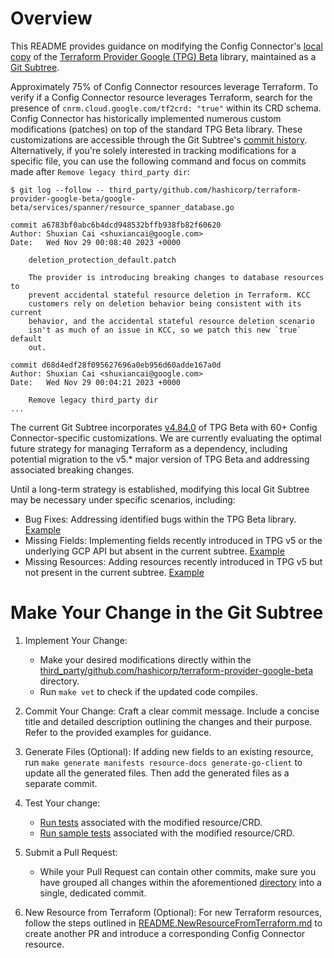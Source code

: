 # Overview

This README provides guidance on modifying the Config Connector's [local copy](third_party/github.com/hashicorp/terraform-provider-google-beta) of the [Terraform Provider Google (TPG) Beta](https://github.com/hashicorp/terraform-provider-google-beta) library, maintained as a [Git Subtree](https://www.atlassian.com/git/tutorials/git-subtree).

Approximately 75% of Config Connector resources leverage Terraform. To verify if a Config Connector resource leverages Terraform, search for the presence of `cnrm.cloud.google.com/tf2crd: "true"` within its CRD schema. Config Connector has historically implemented numerous custom modifications (patches) on top of the standard TPG Beta library. These customizations are accessible through the Git Subtree's [commit history](https://github.com/GoogleCloudPlatform/k8s-config-connector/commits/master/third_party/github.com/hashicorp/terraform-provider-google-beta). Alternatively, if you're solely interested in tracking modifications for a specific file, you can use the following command and focus on commits made after  `Remove legacy third_party dir`:

```
$ git log --follow -- third_party/github.com/hashicorp/terraform-provider-google-beta/google-beta/services/spanner/resource_spanner_database.go

commit a6783bf0abc6b4dcd948532bffb938fb82f60620
Author: Shuxian Cai <shuxiancai@google.com>
Date:   Wed Nov 29 00:08:40 2023 +0000

    deletion_protection_default.patch
    
    The provider is introducing breaking changes to database resources to
    prevent accidental stateful resource deletion in Terraform. KCC
    customers rely on deletion behavior being consistent with its current
    behavior, and the accidental stateful resource deletion scenario
    isn't as much of an issue in KCC, so we patch this new `true` default
    out.

commit d68d4edf28f095627696a0eb956d60adde167a0d
Author: Shuxian Cai <shuxiancai@google.com>
Date:   Wed Nov 29 00:04:21 2023 +0000

    Remove legacy third_party dir
...

```

The current Git Subtree incorporates [v4.84.0](https://github.com/hashicorp/terraform-provider-google-beta/tree/v4.84.0) of TPG Beta with 60+ Config Connector-specific customizations. We are currently evaluating the optimal future strategy for managing Terraform as a dependency, including potential migration to the v5.* major version of TPG Beta and addressing associated breaking changes.

Until a long-term strategy is established, modifying this local Git Subtree may be necessary under specific scenarios, including:

* Bug Fixes: Addressing identified bugs within the TPG Beta library. [Example](https://github.com/GoogleCloudPlatform/k8s-config-connector/commit/d60a04e87165d3610d37601d0c1964e28af49d5f)
* Missing Fields: Implementing fields recently introduced in TPG v5 or the underlying GCP API but absent in the current subtree. [Example](https://github.com/GoogleCloudPlatform/k8s-config-connector/commit/1978b77d6cc9a579c2d5ff6bad1d75ba619d23de)
* Missing Resources: Adding resources recently introduced in TPG v5 but not present in the current subtree. [Example](https://github.com/GoogleCloudPlatform/k8s-config-connector/commit/f54d7dff2047496fa874a63bbc798d0a2b97f7e6)


# Make Your Change in the Git Subtree

1.  Implement Your Change:
    * Make your desired modifications directly within the [third_party/github.com/hashicorp/terraform-provider-google-beta](third_party/github.com/hashicorp/terraform-provider-google-beta) directory.
    * Run `make vet` to check if the updated code compiles.

1.  Commit Your Change:
    Craft a clear commit message. Include a concise title and detailed description outlining the changes and their purpose. Refer to the provided examples for guidance.

1.  Generate Files (Optional):
    If adding new fields to an existing resource, run `make generate manifests resource-docs generate-go-client` to update all the generated files. Then add the generated files as a separate commit.
 
1.  Test Your change:
    * [Run tests](README.NewResourceFromTerraform.md#run-tests) associated with the modified resource/CRD.
    * [Run sample tests](README.NewResourceFromTerraform.md#rundisable-sample-tests) associated with the modified resource/CRD.

1.  Submit a Pull Request:
    * While your Pull Request can contain other commits, make sure you have grouped all changes within the aforementioned [directory](third_party/github.com/hashicorp/terraform-provider-google-beta) into a single, dedicated commit.

1.  New Resource from Terraform (Optional):
    For new Terraform resources, follow the steps outlined in [README.NewResourceFromTerraform.md](README.NewResourceFromTerraform.md) to create another PR and introduce a corresponding Config Connector resource.

